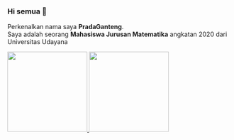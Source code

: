 ### Hi semua 👋

Perkenalkan nama saya **PradaGanteng**.  
Saya adalah seorang **Mahasiswa Jurusan Matematika** angkatan 2020 dari Universitas Udayana

<p align="left">
<a href="https://github.com/027SukmaMulyani">
  <img height="180em" src="https://github-readme-stats-eight-theta.vercel.app/api?username=027SukmaMulyani&show_icons=true&theme=algolia&include_all_commits=true&count_private=true"/>
  <img height="180em" src="https://github-readme-stats-eight-theta.vercel.app/api/top-langs/?username=027SukmaMulyani&layout=compact&theme=algolia"/>
</a>
</p>
